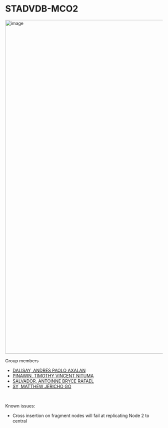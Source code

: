 # STADVDB-MCO2

<img width="1064" alt="image" src="https://user-images.githubusercontent.com/69558553/233154192-3f0b4aa7-4ed5-467e-99eb-8cbb877c1eeb.png">

<br>

Group members
- [DALISAY, ANDRES PAOLO AXALAN](https://github.com/andres-dalisay)
- [PINAWIN, TIMOTHY VINCENT NITUMA](https://github.com/TimPin28)
- [SALVADOR, ANTOINNE BRYCE RAFAEL](https://github.com/absstudent)
- [SY, MATTHEW JERICHO GO](https://github.com/jerichosy)

<br>

Known issues:
- Cross insertion on fragment nodes will fail at replicating Node 2 to central
